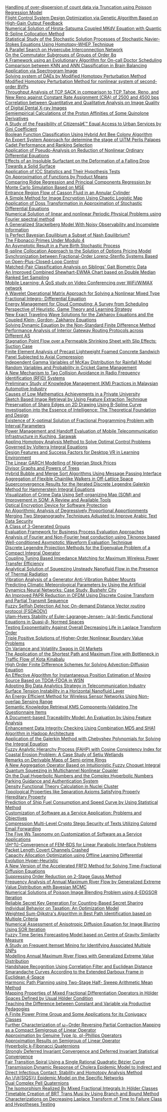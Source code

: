 <p><a href="6.pdf" data-smd-id="s1">Handling of over-dispersion of count data via Truncation using Poisson Regression Model</a><br /><a href="10.pdf" data-smd-id="s2">Flight Control System Design Optimization via Genetic Algorithm Based on High-Gain Output Feedback</a><br /><a href="11.pdf" data-smd-id="s3">Numerical Solution of Hirota-Satsuma Coupled MKdV Equation with Quantic B-Spline Collocation Method</a><br /><a href="12.pdf" data-smd-id="s4">Statistical Study of the Stochastic Solution Processes of Stochastic Navier-Stokes Equations Using Homotopy-WHEP Technique</a><br /><a href="13.pdf" data-smd-id="s5">A Parallel Search on Hypercube Interconnection Network</a><br /><a href="15.pdf" data-smd-id="s6">On the Commutator Subgroups of Groups of Order 8q</a><br /><a href="16.pdf" data-smd-id="s7">A Framework using an Evolutionary Algorithm for On-call Doctor Scheduling</a><br /><a href="17.pdf" data-smd-id="s8">Comparison between KNN and ANN Classification in Brain Balancing Application via Spectrogram Image</a><br /><a href="18.pdf" data-smd-id="s9">Solving system of DAEs by Modified Homotopy Perturbation Method</a><br /><a href="19.pdf" data-smd-id="s10">Modified Homotopy Perturbation Method for nonlinear system of second-order BVPs</a><br /><a href="20.pdf" data-smd-id="s11">Throughput Analysis of TCP SACK in comparison to TCP Tahoe, Reno, and New Reno against Constant Rate Assignment (CRA) of 2500 and 4500 bps</a><br /><a href="21.pdf" data-smd-id="s12">Correlation between Quantitative and Qualitative Analysis on Image Quality of Digital Dental X-ray Images</a><br /><a href="22.pdf" data-smd-id="s13">Semiempirical Calculations of the Proton Affinities of Some Quinolone Derivatives</a><br /><a href="23.pdf" data-smd-id="s14">A Study of the Feasibility of Citizens&acirc;&euro;&trade; Equal Access to Urban Services by Gini Coefficient</a><br /><a href="24.pdf" data-smd-id="s15">Boolean Function Classification Using Hybrid Ant Bee Colony Algorithm</a><br /><a href="25.pdf" data-smd-id="s16">An Expert System Approach for determine the stage of UiTM Perlis Palapes Cadet Performance and Ranking Selection</a><br /><a href="26.pdf" data-smd-id="s17">Application of Pseudo-Analysis on Reduction of Nonlinear Ordinary Differential Equations</a><br /><a href="27.pdf" data-smd-id="s18">Effects of an Insoluble Surfactant on the Deformation of a Falling Drop Towards a Solid Surface</a><br /><a href="28.pdf" data-smd-id="s19">Application of ICC Statistics and Their Hypothesis Tests</a><br /><a href="29.pdf" data-smd-id="s20">On Approximation of Functions by Product Means</a><br /><a href="30.pdf" data-smd-id="s21">Comparing Ridge Regression and Principal Components Regression by Monte Carlo Simulation Based on MSE</a><br /><a href="31.pdf" data-smd-id="s22">Entrance Region Flow of Casson Fluid in an Annular Cylinder</a><br /><a href="32.pdf" data-smd-id="s23">A Simple Method for Image Encryption Using Chaotic Logistic Map</a><br /><a href="33.pdf" data-smd-id="s24">Application of Doss Transformation in Approximation of Stochastic Differential Equations</a><br /><a href="34.pdf" data-smd-id="s25">Numerical Solution of linear and nonlinear Periodic Physical Problems using Fourier spectral method</a><br /><a href="35.pdf" data-smd-id="s26">A Generalized Stackelberg Model With Noisy Observability and Incomplete Information</a><br /><a href="36.pdf" data-smd-id="s27">Is Perfect Bayesian Equilibium a Subset of Nash Equilibrium?</a><br /><a href="37.pdf" data-smd-id="s28">The Fibonacci Primes Under Modulo 4</a><br /><a href="38.pdf" data-smd-id="s29">An Asymptotic Result in a Pure Birth Stochastic Process</a><br /><a href="39.pdf" data-smd-id="s30">B-spline Collocation Approach to the Solution of Options Pricing Model</a><br /><a href="40.pdf" data-smd-id="s31">Synchronization between Fractional-Order Lorenz-Stenflo Systems Based on Open-Plus-Closed-Loop Control</a><br /><a href="41.pdf" data-smd-id="s32">Matched-Pair Classification Analysis on Siblings' Gait Biometric Data</a><br /><a href="43.pdf" data-smd-id="s33">An Improved Combined Shewhart-EWMA Chart based on Double Median Ranked Set Sampling</a><br /><a href="44.pdf" data-smd-id="s34">Mobile Learning: A QoS study on Video Conferencing over WiFi/WiMAX network</a><br /><a href="45.pdf" data-smd-id="s35">A Wavelet Operational Matrix Approach for Solving a Nonlinear Mixed Type Fractional Integro- Differential Equation</a><br /><a href="46.pdf" data-smd-id="s36">Energy Management for Cloud Computing: A Survey from Scheduling Perspective of Heuristic, Game Theory and Learning Strategy</a><br /><a href="48.pdf" data-smd-id="s37">New Exact Traveling Wave Solutions for the Zakharov Equations and the Coupled Klein- Gordon- Zakharov Equations</a><br /><a href="51.pdf" data-smd-id="s38">Solving Dynamic Equation by the Non-Standard Finite Difference Method</a><br /><a href="52.pdf" data-smd-id="s39">Performance Analysis of Interior Gateway Routing Protocols across Different AS</a><br /><a href="55.pdf" data-smd-id="s40">Stagnation Point Flow over a Permeable Shrinking Sheet with Slip Effects: Suction Case</a><br /><a href="56.pdf" data-smd-id="s41">Finite Element Analysis of Precast Lightweight Foamed Concrete Sandwich Panel Subjected to Axial Compression</a><br /><a href="57.pdf" data-smd-id="s42">Independent Gamma Variables of McKay Distribution for Rainfall Model</a><br /><a href="58.pdf" data-smd-id="s43">Random Variables and Probability in Cricket Game Management</a><br /><a href="59.pdf" data-smd-id="s44">A New Mechanism to Tag Collision Avoidance in Radio Frequency Identification (RFID) Systems</a><br /><a href="60.pdf" data-smd-id="s45">Preliminary Study of Knowledge Management (KM) Practices in Malaysian Automotive Industry</a><br /><a href="61.pdf" data-smd-id="s46">Causes of Low Mathematics Achievements in a Private University</a><br /><a href="64.pdf" data-smd-id="s47">Sketch Based Image Retrieval by Using Feature Extraction Technique</a><br /><a href="65.pdf" data-smd-id="s48">Preservation of Sharp Edges on 2D Drawing Using B-Spline Curve</a><br /><a href="67.pdf" data-smd-id="s49">Investigation into the Essence of Intelligence: The Theoretical Foundation and Design</a><br /><a href="68.pdf" data-smd-id="s50">Existence of X-optimal Solution of Fractional Programming Problem with Interval Parameters</a><br /><a href="69.pdf" data-smd-id="s51">Power Management and Handoff Evaluation of Mobile Telecommunication Infrastructure in Kuching, Sarawak</a><br /><a href="71.pdf" data-smd-id="s52">Appling Homotopy Analysis Method to Solve Optimal Control Problems Governed by Volterra Integral Equations</a><br /><a href="72.pdf" data-smd-id="s53">Design Features and Success Factors for Desktop VR in Learning Environment</a><br /><a href="73.pdf" data-smd-id="s54">The Linear GARCH Modelling of Nigerian Stock Prices</a><br /><a href="74.pdf" data-smd-id="s55">Divisor Graphs and Powers of Trees</a><br /><a href="75.pdf" data-smd-id="s56">Hybrid Bubble and Merge Sort Algorithms Using Message Passing Interface</a><br /><a href="76.pdf" data-smd-id="s57">Aggregation of Flexible Chainlike Walkers in Off-Lattice Space</a><br /><a href="77.pdf" data-smd-id="s58">Superconvergence Results for the Iterated Discrete Legendre Galerkin Method for Hammerstein Integral Equations</a><br /><a href="78.pdf" data-smd-id="s59">Visualization of Crime Data Using Self-organizing Map (SOM) and Improvement in SOM: A Review and Available Tools</a><br /><a href="80.pdf" data-smd-id="s60">Optical Encryption Device for Software Protection</a><br /><a href="81.pdf" data-smd-id="s61">An Algorithmic Analysis of Degressively Proportional Apportionments</a><br /><a href="83.pdf" data-smd-id="s62">Merging Two Steganography Techniques Adjusted to Improve Arabic Text Data Security</a><br /><a href="86.pdf" data-smd-id="s63">A Class of 3-Generated Groups</a><br /><a href="87.pdf" data-smd-id="s64">Evaluation Framework for Business Process Evaluation Approaches</a><br /><a href="88.pdf" data-smd-id="s65">Analysis of Fourier and Non-Fourier heat conduction using Tiknonov based Well-conditioned Asymptotic Waveform Evaluation Technique</a><br /><a href="89.pdf" data-smd-id="s66">Discrete Legendre Projection Methods for the Eigenvalue Problem of a Compact Integral Operator</a><br /><a href="90.pdf" data-smd-id="s67">Coupling Tuning Based Impedance Matching for Maximum Wireless Power Transfer Efficiency</a><br /><a href="91.pdf" data-smd-id="s68">Analytical Solution of Squeezing Unsteady Nanofluid Flow in the Presence of Thermal Radiation</a><br /><a href="92.pdf" data-smd-id="s69">Vibration Analysis of a Generator Anti-Vibration Rubber Mounts</a><br /><a href="93.pdf" data-smd-id="s70">Predicting Climatic Meteorological Parameters by Using the Artificial Dynamics Neural Networks: Case Study, Bushehr City</a><br /><a href="94.pdf" data-smd-id="s71">An Improved PAPR Reduction in OFDM Using Discrete Cosine Transform and Partial Transmit Sequence</a><br /><a href="95.pdf" data-smd-id="s72">Fuzzy Selfish Detection Ad hoc On-demand Distance Vector routing protocol (FSDAODV)</a><br /><a href="99.pdf" data-smd-id="s73">Ulam-Hyers Stability of Euler-Lagrange-Jensen- (a,b)-Sextic Functional Equations in Quasi-𝛽- Normed Spaces</a><br /><a href="100.pdf" data-smd-id="s74">Testing Exponentiality Against Overall Decreasing Life in Laplace Transform Order</a><br /><a href="103.pdf" data-smd-id="s75">Triple Positive Solutions of Higher-Order Nonlinear Boundary Value Problems</a><br /><a href="104.pdf" data-smd-id="s76">On Variance and Volatility Swaps in Oil Markets</a><br /><a href="106.pdf" data-smd-id="s77">The Application of the Shortest Path and Maximum Flow with Bottleneck in Traffic Flow of Kota Kinabalu</a><br /><a href="108.pdf" data-smd-id="s78">High Order Finite Difference Schemes for Solving Advection-Diffusion Equation</a><br /><a href="109.pdf" data-smd-id="s79">An Effective Algorithm for Instantaneous Position Estimation of Moving Source Based on TDOA-FDOA in WSN</a><br /><a href="110.pdf" data-smd-id="s80">Adopting Big Data Analytics Strategy in Telecommunication Industry</a><br /><a href="111.pdf" data-smd-id="s81">Surface Tension Instability in a Horizontal Nanofluid Layer</a><br /><a href="112.pdf" data-smd-id="s82">An Energy Efficient Method for Wireless Sensor Networks Using Non-overlap Sensing Range</a><br /><a href="113.pdf" data-smd-id="s83">Semantic Knowledge Retrieval KMS Components-Validating The Questionnaire Items</a><br /><a href="114.pdf" data-smd-id="s84">A Document-based Traceability Model: An Evaluation by Using Feature Analysis</a><br /><a href="115.pdf" data-smd-id="s85">Enhancement Data Integrity Checking Using Combination MD5 and SHA1 Algorithm in Hadoop Architecture</a><br /><a href="116.pdf" data-smd-id="s86">Application of the Galerkin Method with Chebyshev Polynomials for Solving the Integral Equation</a><br /><a href="117.pdf" data-smd-id="s87">Fuzzy Analytic Hierarchy Process (FAHP) with Cosine Consistency Index for Coastal Erosion Problem: A Case Study of Setiu Wetlands</a><br /><a href="121.pdf" data-smd-id="s88">Remarks on Derivable Maps of Semi-prime Rings</a><br /><a href="122.pdf" data-smd-id="s89">A New Aggregation Operator Based on Intuitionistic Fuzzy Choquet Integral</a><br /><a href="123.pdf" data-smd-id="s90">Quantum Squeezing in Multichannel Nonlinear Coupler</a><br /><a href="126.pdf" data-smd-id="s91">On the Dual Hyperbolic Numbers and the Complex Hyperbolic Numbers</a><br /><a href="128.pdf" data-smd-id="s92">Parking Guidance and Authentication System</a><br /><a href="129.pdf" data-smd-id="s93">Density Functional Theory Calculation in Nuclei Cluster</a><br /><a href="130.pdf" data-smd-id="s94">Topological Properties like Separation Axioms Satisfying Properly Hereditary Property</a><br /><a href="131.pdf" data-smd-id="s95">Prediction of Ship Fuel Consumption and Speed Curve by Using Statistical Method</a><br /><a href="132.pdf" data-smd-id="s96">Customization of Software as a Service Application: Problems and Objectives</a><br /><a href="133.pdf" data-smd-id="s97">Compression Multi-Level Crypto Stego Security of Texts Utilizing Colored Email Forwarding</a><br /><a href="134.pdf" data-smd-id="s98">The Five Ws Taxonomy on Customization of Software as a Service Applications</a><br /><a href="135.pdf" data-smd-id="s99">\(H^1\)-Convergence of FEM-BDS for Linear Parabolic Interface Problems</a><br /><a href="136.pdf" data-smd-id="s100">Packet Length Covert Channels Crashed</a><br /><a href="137.pdf" data-smd-id="s101">Capacity Allocation Optimization using Offline Learning Differential Evolution Hyper-Heuristic</a><br /><a href="138.pdf" data-smd-id="s102">A New Version of the Accelerated FRFD Method for Solving Time-Fractional Diffusion Equations</a><br /><a href="139.pdf" data-smd-id="s103">Suppressing Order Reduction on 2-Stage Gauss Method</a><br /><a href="140.pdf" data-smd-id="s104">Frequency Analysis of Annual Maximum River Flow by Generalized Extreme Value Distribution with Bayesian MCMC</a><br /><a href="141.pdf" data-smd-id="s105">Numerical Solutions of Poisson Image Blending Problem using 4-EDGSOR Iteration</a><br /><a href="142.pdf" data-smd-id="s106">Reliable Secret Key Generation For Counting-Based Secret Sharing</a><br /><a href="143.pdf" data-smd-id="s107">Individual Behavior on Taxation: An Optimization Model</a><br /><a href="145.pdf" data-smd-id="s108">Weighted Sum-Dijkstra's Algorithm in Best Path Identification based on Multiple Criteria</a><br /><a href="146.pdf" data-smd-id="s109">Numerical Assessment of Anisotropic Diffusion Equation for Image Blurring Using SOR Iteration</a><br /><a href="147.pdf" data-smd-id="s110">Fuzzy Time Series Forecasting Model based on Centre of Gravity Similarity Measure</a><br /><a href="148.pdf" data-smd-id="s111">A Study on Frequent Itemset Mining for Identifying Associated Multiple SNPs</a><br /><a href="149.pdf" data-smd-id="s112">Modelling Annual Maximum River Flows with Generalized Extreme Value Distribution</a><br /><a href="150.pdf" data-smd-id="s113">Handshape Recognition Using Correlation Filter and Euclidean Distance</a><br /><a href="153.pdf" data-smd-id="s114">Smarandache Curves According to the Extended Darboux Frame in Euclidean 4-Space</a><br /><a href="154.pdf" data-smd-id="s115">Harmonic Path Planning using Two-Stage Half- Sweep Arithmetic Mean Method</a><br /><a href="155.pdf" data-smd-id="s116">Mapping Properties of Mixed Fractional Differentiation Operators in H&ouml;lder Spaces Defined by Usual H&ouml;lder Condition</a><br /><a href="156.pdf" data-smd-id="s117">Teaching the Difference between Constant and Variable via Productive Pedagogies</a><br /><a href="157.pdf" data-smd-id="s118">A Finite Power Prime Group and Some Applications for its Conjugacy Classes</a><br /><a href="158.pdf" data-smd-id="s119">Further Characterization of &omega;&minus;Order Reversing Partial Contraction Mapping as a Compact Semigroup of Linear Operator</a><br /><a href="159.pdf" data-smd-id="s120">Approximation by Genuine Type (p, q)-Phillips Operators</a><br /><a href="163.pdf" data-smd-id="s121">Approximation Results on Semigroup of Linear Operator</a><br /><a href="164.pdf" data-smd-id="s122">Hyperbolic k-Fibonacci Quaternions</a><br /><a href="165.pdf" data-smd-id="s123">Strongly Deferred Invariant Convergence and Deferred Invariant Statistical Convergence</a><br /><a href="166.pdf" data-smd-id="s124">Fair Transition Spiral Using a Single Rational Quadratic B&eacute;zier Curve</a><br /><a href="167.pdf" data-smd-id="s125">Transmission Dynamic Response of Cholera Epidemic Model to Indirect and Direct Infectious Contact: Stability and Homotopy Analysis Method</a><br /><a href="168.pdf" data-smd-id="s126">An \(\it{SIQS}\) Epidemic Model on the Specific Networks</a><br /><a href="169.pdf" data-smd-id="s127">Dual Complex Pell Quaternions</a><br /><a href="170.pdf" data-smd-id="s128">The Isomorphism Realized By Mixed Fractional Integrals In H&ouml;lder Classes</a><br /><a href="176.pdf" data-smd-id="s129">Timetable Creation of BRT Trans Musi by Using Branch and Bound Method</a><br /><a href="177.pdf" data-smd-id="s130">Characterizations on Decreasing Laplace Transform of Time to Failure Class and Hypotheses Testing</a></p>
